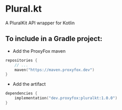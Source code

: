 # Plural.kt

A PluralKit API wrapper for Kotlin

## To include in a Gradle project:

- Add the ProxyFox maven

```kts
repositories {
    // ...
    maven("https://maven.proxyfox.dev")
}
```

- Add the artifact

```kts
dependencies {
    implementation("dev.proxyfox:pluralkt:1.0.0")
}
```
